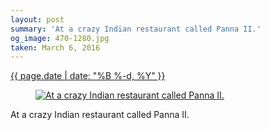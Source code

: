 ```yaml
---
layout: post
summary: 'At a crazy Indian restaurant called Panna II.'
og_image: 470-1280.jpg
taken: March 6, 2016
---
```


<div class="post">
 <time>
  <a href="/470">
   {{ page.date | date: "%B %-d, %Y" }}
  </a>
 </time>
 <a href="/470">
  <figure data-taken="3/6/2016">
   <img alt="At a crazy Indian restaurant called Panna II." sizes="(min-width: 700px) 50vw, calc(100vw - 2rem)" src="{{ site.assets_url }}/470-640.jpg" srcset="{{ site.assets_url }}/470-1280.jpg 1280w, {{ site.assets_url }}/470-960.jpg 960w, {{ site.assets_url }}/470-640.jpg 640w, {{ site.assets_url }}/470-320.jpg 320w"/>
  </figure>
 </a>
 <span>
  At a crazy Indian restaurant called Panna II.
 </span>
</div>

